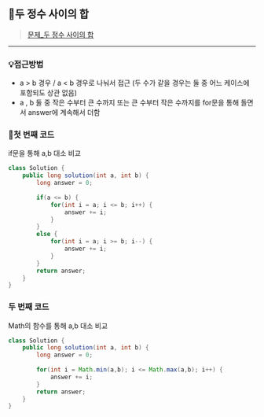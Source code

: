 ## 📝두 정수 사이의 합
> [문제_두 정수 사이의 합](https://programmers.co.kr/learn/courses/30/lessons/12912?language=java)

----
### 💡접근방법
- a > b 경우 / a < b 경우로 나눠서 접근 (두 수가 같을 경우는 둘 중 어느 케이스에 포함되도 상관 없음)
- a , b 둘 중 작은 수부터 큰 수까지 또는 큰 수부터 작은 수까지를 for문을 통해 돌면서 answer에 계속해서 더함

### 📍첫 번째 코드
if문을 통해 a,b 대소 비교
```java
class Solution {
    public long solution(int a, int b) {
        long answer = 0;
        
        if(a <= b) {
            for(int i = a; i <= b; i++) {
                answer += i;
            }
        }
        else {
            for(int i = a; i >= b; i--) {
                answer += i;
            }
        }
        return answer;
    }
}
```

### 두 번째 코드
Math의 함수를 통해 a,b 대소 비교
``` java
class Solution {
    public long solution(int a, int b) {
        long answer = 0;        
        
        for(int i = Math.min(a,b); i <= Math.max(a,b); i++) {
            answer += i;
        }
        return answer;
    }
}
```
